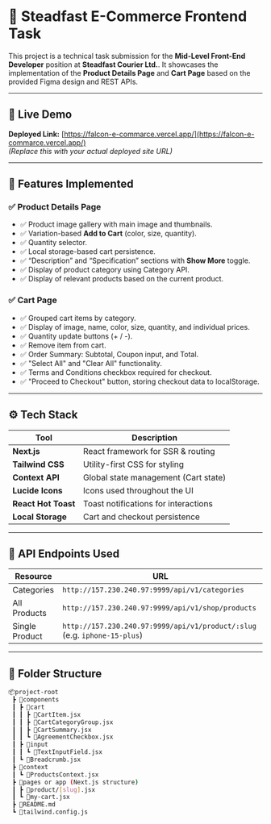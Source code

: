 # 🛒 Steadfast E-Commerce Frontend Task

This project is a technical task submission for the **Mid-Level Front-End Developer** position at **Steadfast Courier Ltd.**. It showcases the implementation of the **Product Details Page** and **Cart Page** based on the provided Figma design and REST APIs.

---

## 🔗 Live Demo

**Deployed Link:** [https://falcon-e-commarce.vercel.app/](https://falcon-e-commarce.vercel.app/)  
_(Replace this with your actual deployed site URL)_

---

## 🧩 Features Implemented

### ✅ Product Details Page

- ✅ Product image gallery with main image and thumbnails.
- ✅ Variation-based **Add to Cart** (color, size, quantity).
- ✅ Quantity selector.
- ✅ Local storage-based cart persistence.
- ✅ “Description” and “Specification” sections with **Show More** toggle.
- ✅ Display of product category using Category API.
- ✅ Display of relevant products based on the current product.

### ✅ Cart Page

- ✅ Grouped cart items by category.
- ✅ Display of image, name, color, size, quantity, and individual prices.
- ✅ Quantity update buttons (+ / -).
- ✅ Remove item from cart.
- ✅ Order Summary: Subtotal, Coupon input, and Total.
- ✅ "Select All" and "Clear All" functionality.
- ✅ Terms and Conditions checkbox required for checkout.
- ✅ "Proceed to Checkout" button, storing checkout data to localStorage.

---

## ⚙️ Tech Stack

| Tool                | Description                          |
| ------------------- | ------------------------------------ |
| **Next.js**         | React framework for SSR & routing    |
| **Tailwind CSS**    | Utility-first CSS for styling        |
| **Context API**     | Global state management (Cart state) |
| **Lucide Icons**    | Icons used throughout the UI         |
| **React Hot Toast** | Toast notifications for interactions |
| **Local Storage**   | Cart and checkout persistence        |

---

## 📡 API Endpoints Used

| Resource       | URL                                                                       |
| -------------- | ------------------------------------------------------------------------- |
| Categories     | `http://157.230.240.97:9999/api/v1/categories`                            |
| All Products   | `http://157.230.240.97:9999/api/v1/shop/products`                         |
| Single Product | `http://157.230.240.97:9999/api/v1/product/:slug` (e.g. `iphone-15-plus`) |

---

## 📁 Folder Structure

```bash
📦project-root
 ┣ 📂components
 ┃ ┣ 📂cart
 ┃ ┃ ┣ 📄CartItem.jsx
 ┃ ┃ ┣ 📄CartCategoryGroup.jsx
 ┃ ┃ ┣ 📄CartSummary.jsx
 ┃ ┃ ┗ 📄AgreementCheckbox.jsx
 ┃ ┣ 📂input
 ┃ ┃ ┗ 📄TextInputField.jsx
 ┃ ┗ 📄Breadcrumb.jsx
 ┣ 📂context
 ┃ ┗ 📄ProductsContext.jsx
 ┣ 📂pages or app (Next.js structure)
 ┃ ┣ 📄product/[slug].jsx
 ┃ ┗ 📄my-cart.jsx
 ┣ 📄README.md
 ┗ 📄tailwind.config.js
```
